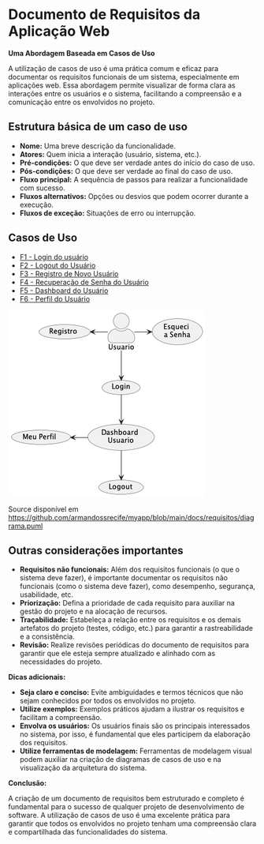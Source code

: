 # Documento de Requisitos da Aplicação Web 

**Uma Abordagem Baseada em Casos de Uso**

A utilização de casos de uso é uma prática comum e eficaz para documentar os requisitos funcionais de um sistema, especialmente em aplicações web. Essa abordagem permite visualizar de forma clara as interações entre os usuários e o sistema, facilitando a compreensão e a comunicação entre os envolvidos no projeto.

## Estrutura básica de um caso de uso

* **Nome:** Uma breve descrição da funcionalidade.
* **Atores:** Quem inicia a interação (usuário, sistema, etc.).
* **Pré-condições:** O que deve ser verdade antes do início do caso de uso.
* **Pós-condições:** O que deve ser verdade ao final do caso de uso.
* **Fluxo principal:** A sequência de passos para realizar a funcionalidade com sucesso.
* **Fluxos alternativos:** Opções ou desvios que podem ocorrer durante a execução.
* **Fluxos de exceção:** Situações de erro ou interrupção.


## Casos de Uso
- [F1 - Login do usuário](https://github.com/armandossrecife/myapp/blob/main/docs/requisitos/casos_de_uso/f1.md)
- [F2 - Logout do Usuário](https://github.com/armandossrecife/myapp/blob/main/docs/requisitos/casos_de_uso/f2.md)
- [F3 - Registro de Novo Usuário](https://github.com/armandossrecife/myapp/blob/main/docs/requisitos/casos_de_uso/f3.md)
- [F4 - Recuperação de Senha do Usuário](https://github.com/armandossrecife/myapp/blob/main/docs/requisitos/casos_de_uso/f4.md)
- [F5 - Dashboard do Usuário](https://github.com/armandossrecife/myapp/blob/main/docs/requisitos/casos_de_uso/f5.md)
- [F6 - Perfil do Usuário](https://github.com/armandossrecife/myapp/blob/main/docs/requisitos/casos_de_uso/f6.md)

!["Diagrama de Casos de Uso"](https://raw.githubusercontent.com/armandossrecife/myapp/refs/heads/main/docs/requisitos/imagens/diagrama.png)

Source disponível em https://github.com/armandossrecife/myapp/blob/main/docs/requisitos/diagrama.puml

## Outras considerações importantes

* **Requisitos não funcionais:** Além dos requisitos funcionais (o que o sistema deve fazer), é importante documentar os requisitos não funcionais (como o sistema deve fazer), como desempenho, segurança, usabilidade, etc.
* **Priorização:** Defina a prioridade de cada requisito para auxiliar na gestão do projeto e na alocação de recursos.
* **Traçabilidade:** Estabeleça a relação entre os requisitos e os demais artefatos do projeto (testes, código, etc.) para garantir a rastreabilidade e a consistência.
* **Revisão:** Realize revisões periódicas do documento de requisitos para garantir que ele esteja sempre atualizado e alinhado com as necessidades do projeto.

**Dicas adicionais:**

* **Seja claro e conciso:** Evite ambiguidades e termos técnicos que não sejam conhecidos por todos os envolvidos no projeto.
* **Utilize exemplos:** Exemplos práticos ajudam a ilustrar os requisitos e facilitam a compreensão.
* **Envolva os usuários:** Os usuários finais são os principais interessados no sistema, por isso, é fundamental que eles participem da elaboração dos requisitos.
* **Utilize ferramentas de modelagem:** Ferramentas de modelagem visual podem auxiliar na criação de diagramas de casos de uso e na visualização da arquitetura do sistema.

**Conclusão:**

A criação de um documento de requisitos bem estruturado e completo é fundamental para o sucesso de qualquer projeto de desenvolvimento de software. A utilização de casos de uso é uma excelente prática para garantir que todos os envolvidos no projeto tenham uma compreensão clara e compartilhada das funcionalidades do sistema.
